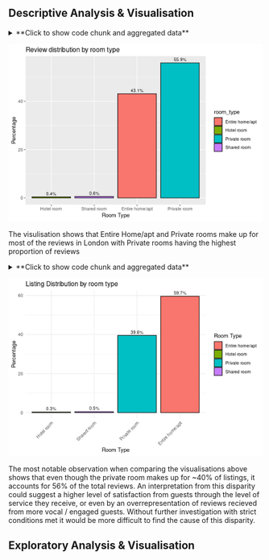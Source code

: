 ## Descriptive Analysis & Visualisation
<details>
  <summary>**Click to show code chunk and aggregated data**</summary>
  
![Aggregating total reviews for each room type](images/R_DA_Chunk1.PNG)

![Code Chunk Result](images/R_DA_Result1.PNG)

![Percentage distribution of reviews by each room type](images/R_DA_Chunk2.PNG)

![Code Chunk Result](images/R_DA_Result2.PNG)

![Data Viz 1](images/R_Viz_Chunk1.PNG)
 
</details>

![Data Viz 1 Result](images/R_Viz_Result1.png)

The visulisation shows that Entire Home/apt and Private rooms make up for most of the reviews in London with Private rooms having the highest proportion of reviews

<details>
  <summary>**Click to show code chunk and aggregated data**</summary>

![Percentage distrbution of listings by each room type](images/R_DA_Chunk3.PNG)

![Code Chunk Result](images/R_DA_Result3.PNG)

![Data Viz 2](images/R_Viz_Chunk2.PNG)
</details>

![Data Viz 2 Result](images/R_Viz_Result2.png)

The most notable observation when comparing the visualisations above shows that even though the private room makes up for ~40% of listings, it accounts for 56% of the total reviews. An interpretation from this disparity could suggest a higher level of satisfaction from guests through the level of service they receive, or even by an overrepresentation of reviews recieved from more vocal / engaged guests. Without further investigation with strict conditions met it would be more difficult to find the cause of this disparity.  

## Exploratory Analysis & Visualisation
